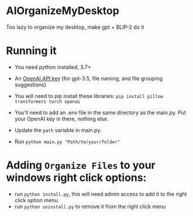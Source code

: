 # AIOrganizeMyDesktop
Too lazy to organize my desktop, make gpt + BLIP-2 do it

# Running it
- You need python installed, 3.7+
- An [OpenAI API key](https://platform.openai.com/account/api-keys) (for gpt-3.5, file naming, and file grouping suggestions)
- You will need to pip install these libraries:
`pip install pillow transformers torch openai`
  
- You'll need to add an .env file in the same directory as the main.py. Put your OpenAI key in there, nothing else.
- Update the `path` variable in main.py.
- Run `python main.py "Path/to/your/folder"`

# Adding `Organize Files` to your windows right click options:
- run `python install.py`, this will need admin access to add it to the right click option menu.
- run `python uninstall.py` to remove it from the right click menu
  
